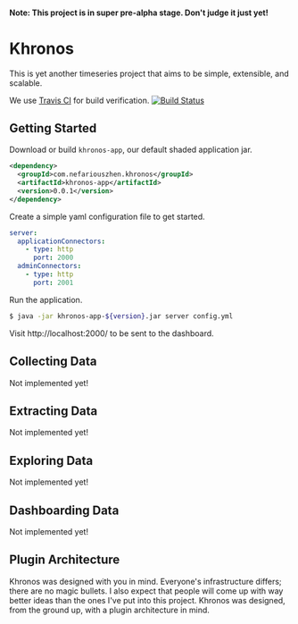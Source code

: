 #### Note: This project is in super pre-alpha stage. Don't judge it just yet!

# Khronos

This is yet another timeseries project that aims to be simple, extensible, and scalable.

We use [Travis CI](http://about.travis-ci.org) for build verification.  [![Build Status](https://secure.travis-ci.org/khronos-metrics/khronos.svg?branch=master)](http://travis-ci.org/khronos-metrics/khronos)

## Getting Started

Download or build `khronos-app`, our default shaded application jar.

```xml
<dependency>
  <groupId>com.nefariouszhen.khronos</groupId>
  <artifactId>khronos-app</artifactId>
  <version>0.0.1</version>
</dependency>
```

Create a simple yaml configuration file to get started.

```yml
server:
  applicationConnectors:
    - type: http
      port: 2000
  adminConnectors:
    - type: http
      port: 2001
```

Run the application.

```bash
$ java -jar khronos-app-${version}.jar server config.yml
```

Visit http://localhost:2000/ to be sent to the dashboard.

## Collecting Data

Not implemented yet!

## Extracting Data

Not implemented yet!

## Exploring Data

Not implemented yet!

## Dashboarding Data

Not implemented yet!

## Plugin Architecture

Khronos was designed with you in mind. Everyone's infrastructure differs; there are no magic bullets. I also
expect that people will come up with way better ideas than the ones I've put into this project. Khronos was designed,
from the ground up, with a plugin architecture in mind.
